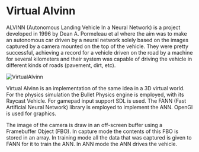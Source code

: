 # Virtual Alvinn

ALVINN (Autonomous Landing Vehicle In a Neural Network) is a project developed in 1996 by Dean A. Pormeleau et al where the aim was to make an autonomous car driven by a neural network solely based on the images captured by a camera mounted on the top of the vehicle. They were pretty successful, achieving a record for a vehicle driven on the road by a machine for several kilometers and their system was capable of driving the vehicle in different kinds of roads (pavement, dirt, etc).

![VirtualAlvinn](http://xissburg.com/images/VirtualAlvinn0.png)

Virtual Alvinn is an implementation of the same idea in a 3D virtual world. For the physics simulation the Bullet Physics engine is employed, with its Raycast Vehicle. For gamepad input support SDL is used. The FANN (Fast Artificial Neural Network) library is employed to implement the ANN. OpenGl is used for graphics.

The image of the camera is draw in an off-screen buffer using a Framebuffer Object (FBO). In capture mode the contents of this FBO is stored in an array. In training mode all the data that was captured is given to FANN for it to train the ANN. In ANN mode the ANN drives the vehicle.

